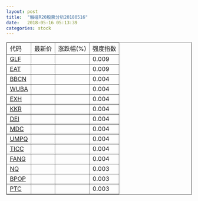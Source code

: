 ```yaml
---
layout: post
title:  "触碰R20股票分析20180516"
date:   2018-05-16 05:13:39
categories: stock
---
```

<script type="text/javascript">
var stockList = []
stockList.push('gb_glf');
stockList.push('gb_eat');
stockList.push('gb_bbcn');
stockList.push('gb_wuba');
stockList.push('gb_exh');
stockList.push('gb_kkr');
stockList.push('gb_dei');
stockList.push('gb_mdc');
stockList.push('gb_umpq');
stockList.push('gb_ticc');
stockList.push('gb_fang');
stockList.push('gb_nq');
stockList.push('gb_bpop');
stockList.push('gb_ptc');
</script>

<table border="1">
 <tr>
 <td>代码</td>
  <td>最新价</td>
  <td>涨跌幅(%)</td>
 <td>强度指数</td>
</tr>
  <tr id="glf"><td><a href="http://stock.finance.sina.com.cn/usstock/quotes/GLF.html" target="_blank">GLF</a></td><td></td><td></td><td>0.009</td></tr>
  <tr id="eat"><td><a href="http://stock.finance.sina.com.cn/usstock/quotes/EAT.html" target="_blank">EAT</a></td><td></td><td></td><td>0.009</td></tr>
  <tr id="bbcn"><td><a href="http://stock.finance.sina.com.cn/usstock/quotes/BBCN.html" target="_blank">BBCN</a></td><td></td><td></td><td>0.004</td></tr>
  <tr id="wuba"><td><a href="http://stock.finance.sina.com.cn/usstock/quotes/WUBA.html" target="_blank">WUBA</a></td><td></td><td></td><td>0.004</td></tr>
  <tr id="exh"><td><a href="http://stock.finance.sina.com.cn/usstock/quotes/EXH.html" target="_blank">EXH</a></td><td></td><td></td><td>0.004</td></tr>
  <tr id="kkr"><td><a href="http://stock.finance.sina.com.cn/usstock/quotes/KKR.html" target="_blank">KKR</a></td><td></td><td></td><td>0.004</td></tr>
  <tr id="dei"><td><a href="http://stock.finance.sina.com.cn/usstock/quotes/DEI.html" target="_blank">DEI</a></td><td></td><td></td><td>0.004</td></tr>
  <tr id="mdc"><td><a href="http://stock.finance.sina.com.cn/usstock/quotes/MDC.html" target="_blank">MDC</a></td><td></td><td></td><td>0.004</td></tr>
  <tr id="umpq"><td><a href="http://stock.finance.sina.com.cn/usstock/quotes/UMPQ.html" target="_blank">UMPQ</a></td><td></td><td></td><td>0.004</td></tr>
  <tr id="ticc"><td><a href="http://stock.finance.sina.com.cn/usstock/quotes/TICC.html" target="_blank">TICC</a></td><td></td><td></td><td>0.004</td></tr>
  <tr id="fang"><td><a href="http://stock.finance.sina.com.cn/usstock/quotes/FANG.html" target="_blank">FANG</a></td><td></td><td></td><td>0.004</td></tr>
  <tr id="nq"><td><a href="http://stock.finance.sina.com.cn/usstock/quotes/NQ.html" target="_blank">NQ</a></td><td></td><td></td><td>0.003</td></tr>
  <tr id="bpop"><td><a href="http://stock.finance.sina.com.cn/usstock/quotes/BPOP.html" target="_blank">BPOP</a></td><td></td><td></td><td>0.003</td></tr>
  <tr id="ptc"><td><a href="http://stock.finance.sina.com.cn/usstock/quotes/PTC.html" target="_blank">PTC</a></td><td></td><td></td><td>0.003</td></tr>
</table>
